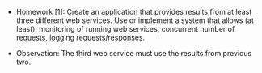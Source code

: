 ﻿* Homework [1]: Create an application that provides results from at least three different web services.
Use or implement a system that allows (at least): monitoring of running web services, concurrent number of requests,
logging requests/responses.

* Observation: The third web service must use the results from previous two.
